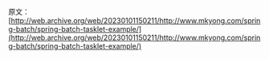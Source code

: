 原文：[http://web.archive.org/web/20230101150211/http://www.mkyong.com/spring-batch/spring-batch-tasklet-example/](http://web.archive.org/web/20230101150211/http://www.mkyong.com/spring-batch/spring-batch-tasklet-example/)